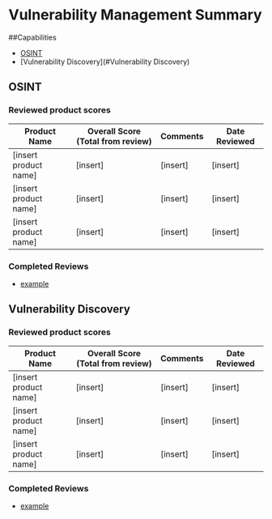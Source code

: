 # Vulnerability Management Summary

##Capabilities
* [OSINT](#OSINT)
* [Vulnerability Discovery](#Vulnerability Discovery)


OSINT
-------------
### Reviewed product scores

| Product Name | Overall Score (Total from review) | Comments | Date Reviewed |
|--------------|-----------------------------------|----------|---------------|
|[insert product name]|[insert]|[insert]|[insert]|
|[insert product name]|[insert]|[insert]|[insert]|
|[insert product name]|[insert]|[insert]|[insert]|

### Completed Reviews
* [example](osint/example.md)


Vulnerability Discovery
-------------
### Reviewed product scores

| Product Name | Overall Score (Total from review) | Comments | Date Reviewed |
|--------------|-----------------------------------|----------|---------------|
|[insert product name]|[insert]|[insert]|[insert]|
|[insert product name]|[insert]|[insert]|[insert]|
|[insert product name]|[insert]|[insert]|[insert]|

### Completed Reviews
* [example](vulnerability_discovery/example.md)